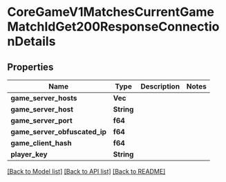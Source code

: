 # CoreGameV1MatchesCurrentGameMatchIdGet200ResponseConnectionDetails

## Properties

Name | Type | Description | Notes
------------ | ------------- | ------------- | -------------
**game_server_hosts** | **Vec<String>** |  | 
**game_server_host** | **String** |  | 
**game_server_port** | **f64** |  | 
**game_server_obfuscated_ip** | **f64** |  | 
**game_client_hash** | **f64** |  | 
**player_key** | **String** |  | 

[[Back to Model list]](../README.md#documentation-for-models) [[Back to API list]](../README.md#documentation-for-api-endpoints) [[Back to README]](../README.md)


